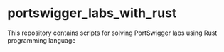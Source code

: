 # portswigger_labs_with_rust
This repository contains scripts for solving PortSwigger labs using Rust programming language
